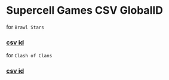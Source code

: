 # Supercell Games CSV GlobalID

for `Brawl Stars`

### [csv id](https://github.com/Enjoyop/Supercell-Games.CsvID/wiki/BS)

for `Clash of Clans`

### [csv id](https://github.com/Enjoyop/Supercell-Games.CsvID/wiki/COC)
